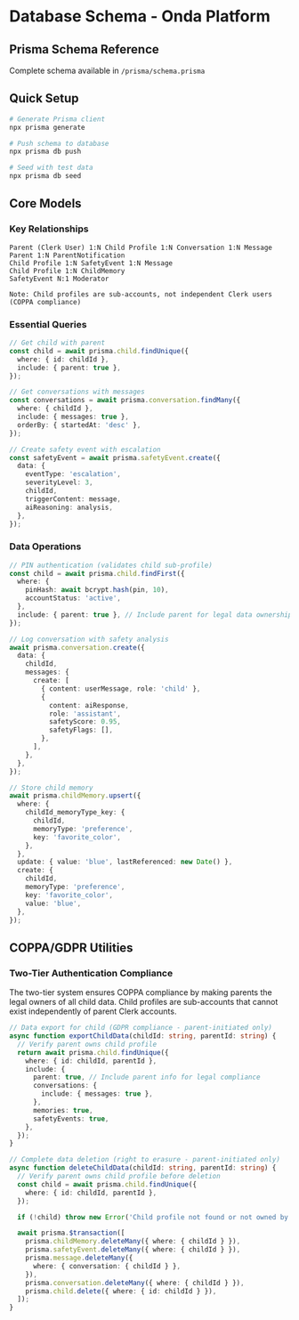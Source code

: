 # Database Schema - Onda Platform

## Prisma Schema Reference

Complete schema available in `/prisma/schema.prisma`

## Quick Setup

```bash
# Generate Prisma client
npx prisma generate

# Push schema to database
npx prisma db push

# Seed with test data
npx prisma db seed
```

## Core Models

### Key Relationships

```
Parent (Clerk User) 1:N Child Profile 1:N Conversation 1:N Message
Parent 1:N ParentNotification
Child Profile 1:N SafetyEvent 1:N Message
Child Profile 1:N ChildMemory
SafetyEvent N:1 Moderator

Note: Child profiles are sub-accounts, not independent Clerk users (COPPA compliance)
```

### Essential Queries

```typescript
// Get child with parent
const child = await prisma.child.findUnique({
  where: { id: childId },
  include: { parent: true },
});

// Get conversations with messages
const conversations = await prisma.conversation.findMany({
  where: { childId },
  include: { messages: true },
  orderBy: { startedAt: 'desc' },
});

// Create safety event with escalation
const safetyEvent = await prisma.safetyEvent.create({
  data: {
    eventType: 'escalation',
    severityLevel: 3,
    childId,
    triggerContent: message,
    aiReasoning: analysis,
  },
});
```

### Data Operations

```typescript
// PIN authentication (validates child sub-profile)
const child = await prisma.child.findFirst({
  where: {
    pinHash: await bcrypt.hash(pin, 10),
    accountStatus: 'active',
  },
  include: { parent: true }, // Include parent for legal data ownership
});

// Log conversation with safety analysis
await prisma.conversation.create({
  data: {
    childId,
    messages: {
      create: [
        { content: userMessage, role: 'child' },
        {
          content: aiResponse,
          role: 'assistant',
          safetyScore: 0.95,
          safetyFlags: [],
        },
      ],
    },
  },
});

// Store child memory
await prisma.childMemory.upsert({
  where: {
    childId_memoryType_key: {
      childId,
      memoryType: 'preference',
      key: 'favorite_color',
    },
  },
  update: { value: 'blue', lastReferenced: new Date() },
  create: {
    childId,
    memoryType: 'preference',
    key: 'favorite_color',
    value: 'blue',
  },
});
```

## COPPA/GDPR Utilities

### Two-Tier Authentication Compliance

The two-tier system ensures COPPA compliance by making parents the legal owners of all child data. Child profiles are sub-accounts that cannot exist independently of parent Clerk accounts.

```typescript
// Data export for child (GDPR compliance - parent-initiated only)
async function exportChildData(childId: string, parentId: string) {
  // Verify parent owns child profile
  return await prisma.child.findUnique({
    where: { id: childId, parentId },
    include: {
      parent: true, // Include parent info for legal compliance
      conversations: {
        include: { messages: true },
      },
      memories: true,
      safetyEvents: true,
    },
  });
}

// Complete data deletion (right to erasure - parent-initiated only)
async function deleteChildData(childId: string, parentId: string) {
  // Verify parent owns child profile before deletion
  const child = await prisma.child.findUnique({
    where: { id: childId, parentId },
  });

  if (!child) throw new Error('Child profile not found or not owned by parent');

  await prisma.$transaction([
    prisma.childMemory.deleteMany({ where: { childId } }),
    prisma.safetyEvent.deleteMany({ where: { childId } }),
    prisma.message.deleteMany({
      where: { conversation: { childId } },
    }),
    prisma.conversation.deleteMany({ where: { childId } }),
    prisma.child.delete({ where: { id: childId } }),
  ]);
}
```
